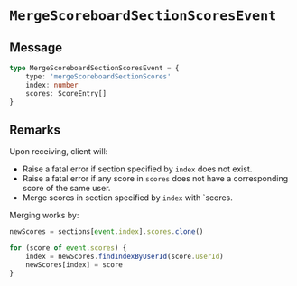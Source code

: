 # `MergeScoreboardSectionScoresEvent`

## Message

```ts
type MergeScoreboardSectionScoresEvent = {
    type: 'mergeScoreboardSectionScores'
    index: number
    scores: ScoreEntry[]
}
```

## Remarks

Upon receiving, client will:

-   Raise a fatal error if section specified by `index` does not exist.
-   Raise a fatal error if any score in `scores` does not have a corresponding score of the same user.
-   Merge scores in section specified by `index` with `scores.

Merging works by:

```ts
newScores = sections[event.index].scores.clone()

for (score of event.scores) {
    index = newScores.findIndexByUserId(score.userId)
    newScores[index] = score
}
```
